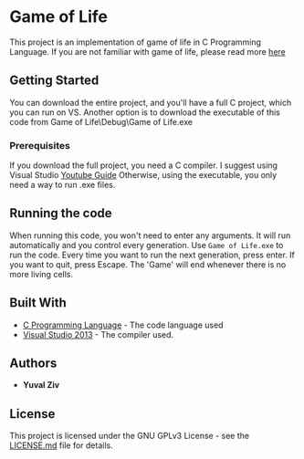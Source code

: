 # Game of Life
This project is an implementation of game of life in C Programming Language. If you are not familiar with game of life, please read more [here](https://en.wikipedia.org/wiki/Conway%27s_Game_of_Life)

## Getting Started
You can download the entire project, and you'll have a full C project, which you can run on VS.
Another option is to download the executable of this code from Game of Life\Debug\Game of Life.exe

### Prerequisites
If you download the full project, you need a C compiler.
I suggest using Visual Studio [Youtube Guide](https://www.youtube.com/watch?v=LuR-54fQrA0)
Otherwise, using the executable, you only need a way to run .exe files.

## Running the code
When running this code, you won't need to enter any arguments.
It will run automatically and you control every generation.
Use ```Game of Life.exe``` to run the code.
Every time you want to run the next generation, press enter.
If you want to quit, press Escape.
The 'Game' will end whenever there is no more living cells.

## Built With
* [C Programming Language](https://gcc.gnu.org/install/index.html) - The code language used
* [Visual Studio 2013](https://www.visualstudio.com/downloads/) - The compiler used.

## Authors
* **Yuval Ziv**

## License
This project is licensed under the GNU GPLv3 License - see the [LICENSE.md](LICENSE.md) file for details.
